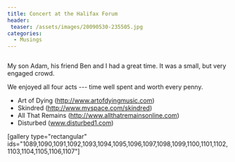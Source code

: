 ```yaml
---
title: Concert at the Halifax Forum
header:
 teaser: /assets/images/20090530-235505.jpg
categories:
  - Musings
---
```

<img src="https://douglangille.github.io/assets/images/20090530-235505.jpg" alt="" />

My son Adam, his friend Ben and I had a great time. It was a small, but very engaged crowd.

We enjoyed all four acts --- time well spent and worth every penny.
<ul>
	<li>Art of Dying (<a href="http://www.artofdyingmusic.com/">http://www.artofdyingmusic.com</a>)</li>
	<li>Skindred (<a href="http://www.myspace.com/skindred">http://www.myspace.com/skindred</a>)</li>
	<li>All That Remains (<a href="http://www.allthatremainsonline.com/">http://www.allthatremainsonline.com</a>)</li>
	<li>Disturbed (<a href="http://www.disturbed1.com/">www.disturbed1.com</a>)</li>
</ul>

[gallery type="rectangular" ids="1089,1090,1091,1092,1093,1094,1095,1096,1097,1098,1099,1100,1101,1102,1103,1104,1105,1106,1107"]